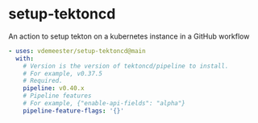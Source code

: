 # setup-tektoncd

An action to setup tekton on a kubernetes instance in a GitHub workflow

```yaml
- uses: vdemeester/setup-tektoncd@main
  with:
    # Version is the version of tektoncd/pipeline to install.
    # For example, v0.37.5
    # Required.
    pipeline: v0.40.x
    # Pipeline features
    # For example, {"enable-api-fields": "alpha"}
    pipeline-feature-flags: '{}'
```
